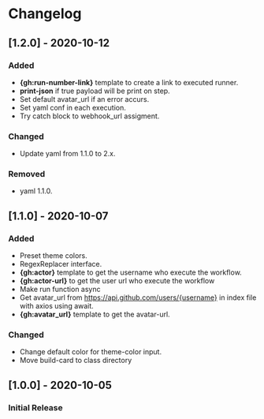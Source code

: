 # Changelog


## [1.2.0] - 2020-10-12

### Added

- **{gh:run-number-link}** template to create a link to executed runner.
- **print-json** if true payload will be print on step.
- Set default avatar_url if an error accurs.
- Set yaml conf in each execution.
- Try catch block to webhook_url assigment.

### Changed

- Update yaml from 1.1.0 to 2.x.

### Removed

- yaml 1.1.0.

## [1.1.0] - 2020-10-07

### Added

- Preset theme colors.
- RegexReplacer interface.
- **{gh:actor}** template to get the username who execute the workflow.
- **{gh:actor-url}** to get the user url who execute the workflow
- Make run function async
- Get avatar_url from https://api.github.com/users/{username} in index file with axios using await.
- **{gh:avatar_url}** template to get the avatar-url.

### Changed

- Change default color for theme-color input.
- Move build-card to class directory

## [1.0.0] - 2020-10-05

### Initial Release